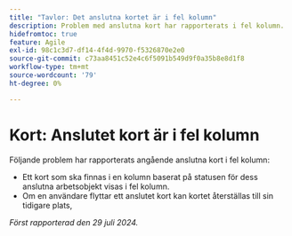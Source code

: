 ```yaml
---
title: "Tavlor: Det anslutna kortet är i fel kolumn"
description: Problem med anslutna kort har rapporterats i fel kolumn.
hidefromtoc: true
feature: Agile
exl-id: 98c1c3d7-df14-4f4d-9970-f5326870e2e0
source-git-commit: c73aa8451c52e4c6f5091b549d9f0a35b8e8d1f8
workflow-type: tm+mt
source-wordcount: '79'
ht-degree: 0%

---
```


# Kort: Anslutet kort är i fel kolumn

<!--

>[!NOTE]
>
>This issue was fixed on August 15, 2024.

-->

Följande problem har rapporterats angående anslutna kort i fel kolumn:

* Ett kort som ska finnas i en kolumn baserat på statusen för dess anslutna arbetsobjekt visas i fel kolumn.
* Om en användare flyttar ett anslutet kort kan kortet återställas till sin tidigare plats,

_Först rapporterad den 29 juli 2024._
